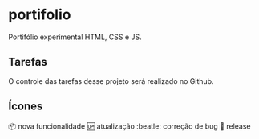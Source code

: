 # portifolio
Portifólio experimental HTML, CSS e JS.

## Tarefas
O controle das tarefas desse projeto será realizado no Github.

## Ícones
:package: nova funcionalidade
:up: atualização 
:beatle: correção de bug
:checkered_flag: release



